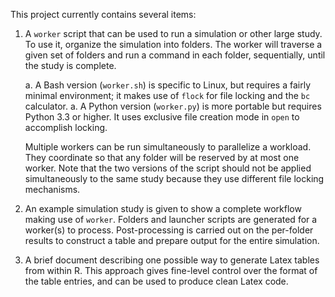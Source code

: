 This project currently contains several items:

1. A `worker` script that can be used to run a simulation or other large
   study. To use it, organize the simulation into folders. The worker will
   traverse a given set of folders and run a command in each folder,
   sequentially, until the study is complete.

	a. A Bash version (`worker.sh`) is specific to Linux, but requires a
	   fairly minimal environment; it makes use of `flock` for file locking and
	   the `bc` calculator.
	a. A Python version (`worker.py`) is more portable but requires Python 3.3
	   or higher. It uses exclusive file creation mode in `open` to accomplish
	   locking.

   Multiple workers can be run simultaneously to parallelize a workload. They
   coordinate so that any folder will be reserved by at most one worker.
   Note that the two versions of the script should not be applied simultaneously
   to the same study because they use different file locking mechanisms.

2. An example simulation study is given to show a complete workflow making use
   of `worker`. Folders and launcher scripts are generated for a worker(s) to
   process. Post-processing is carried out on the per-folder results to
   construct a table and prepare output for the entire simulation.

3. A brief document describing one possible way to generate Latex tables from
   within R. This approach gives fine-level control over the format of the
   table entries, and can be used to produce clean Latex code.

